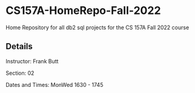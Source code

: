 # CS157A-HomeRepo-Fall-2022
Home Repository for all db2 sql projects for the CS 157A Fall 2022 course

## Details
Instructor: Frank Butt

Section: 02

Dates and Times: MonWed 1630 - 1745
